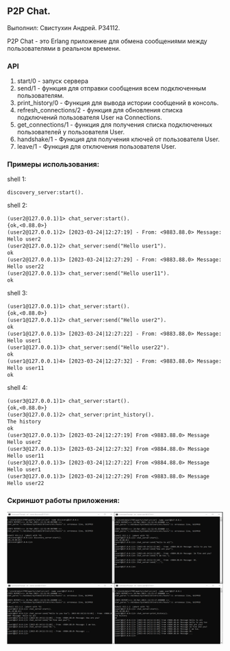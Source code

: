 ## P2P Chat.
Выполнил: Свистухин Андрей. Р34112.

P2P Chat - это Erlang приложение для обмена сообщениями между пользователями в реальном времени.
### API
1. start/0 - запуск сервера
2. send/1 - функция для отправки сообщения всем подключенным пользователям.
3. print_history/0 - Функция для вывода истории сообщений в консоль.
4. refresh_connections/2 - функция для обновления списка подключений пользователя User на Connections.
5. get_connections/1 - функция для получения списка подключенных пользователей у пользователя User.
6. handshake/1 - Функция для получения ключей от пользователя User.
7. leave/1 - Функция для отключения пользователя User.

### Примеры использования:
shell 1:
```
discovery_server:start().
```

shell 2:
```
(user2@127.0.0.1)1> chat_server:start().
{ok,<0.88.0>}
(user2@127.0.0.1)2> [2023-03-24|12:27:19] - From: <9883.88.0> Message: Hello user2
(user2@127.0.0.1)2> chat_server:send("Hello user1").
ok
(user2@127.0.0.1)3> [2023-03-24|12:27:29] - From: <9883.88.0> Message: Hello user22
(user2@127.0.0.1)3> chat_server:send("Hello user11"). 
ok

```

shell 3:
```
(user1@127.0.0.1)1> chat_server:start().             
{ok,<0.88.0>}
(user1@127.0.0.1)2> chat_server:send("Hello user2").
ok
(user1@127.0.0.1)3> [2023-03-24|12:27:22] - From: <9883.88.0> Message: Hello user1
(user1@127.0.0.1)3> chat_server:send("Hello user22").  
ok
(user1@127.0.0.1)4> [2023-03-24|12:27:32] - From: <9883.88.0> Message: Hello user11
ok
```

shell 4:
```
(user3@127.0.0.1)1> chat_server:start().
{ok,<0.88.0>}
(user3@127.0.0.1)2> chat_server:print_history().
The history
ok
(user3@127.0.0.1)3> [2023-03-24|12:27:19] From <9883.88.0> Message Hello user2 
(user3@127.0.0.1)3> [2023-03-24|12:27:32] From <9884.88.0> Message Hello user11
(user3@127.0.0.1)3> [2023-03-24|12:27:22] From <9884.88.0> Message Hello user1 
(user3@127.0.0.1)3> [2023-03-24|12:27:29] From <9883.88.0> Message Hello user22
```

### Скриншот работы приложения:
![Image alt](https://github.com/stormrvge/FP_lab4_v2/blob/master/img/console.png)
